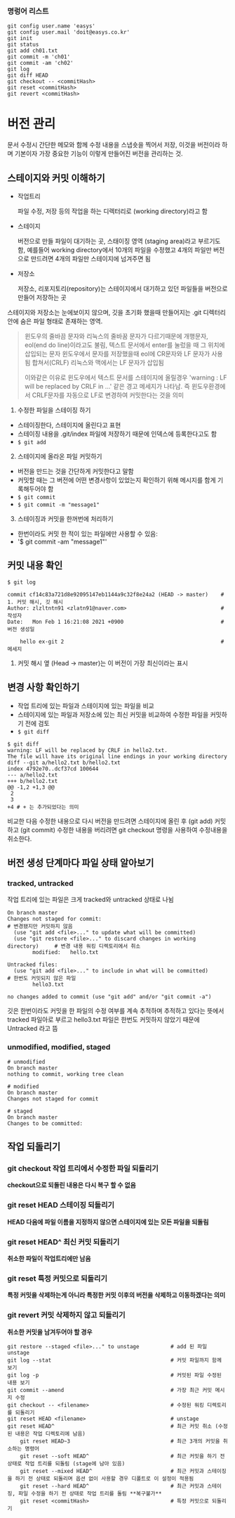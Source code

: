 ### 명렁어 리스트



```commandline
git config user.name 'easys'
git config user.mail 'doit@easys.co.kr'
git init
git status
git add ch01.txt
git commit -m 'ch01'
git commit -am 'ch02'
git log
git diff HEAD
git checkout -- <commitHash>
git reset <commitHash>
git revert <commitHash>
```


# 버전 관리

문서 수정시 간단한 메모와 함께 수정 내용을 스냅숏을 찍어서 저장, 이것을 버전이라 하며 기본이자 가장 중요한 기능이 이렇게 만들어진 버전을 관리하는 것.

## 스테이지와 커밋 이해하기

- 작업트리

  파일 수정, 저장 등의 작업을 하는 디렉터리로 (working directory)라고 함

- 스테이지

  버전으로 만들 파일이 대기하는 곳, 스태이징 영역 (staging area)라고 부르기도 함, 예를들어 working directory에서 10개의 파일을 수정했고 4개의 파일만 버전으로 만드려면 4개의 파일만
  스테이지에 넘겨주면 됨

- 저장소
  
  저장소, 리포지토리(repository)는 스테이지에서 대기하고 있던 파일들을 버전으로 만들어 저장하는 곳
  
스테이지와 저장소는 눈에보이지 않으며, 깃을 초기화 했을때 만들어지는 .git 디렉터리안에 숨은 파일 형태로
존재하는 영역. 

> 윈도우의 줄바끔 문자와 리눅스의 줄바꿈 문자가 다르기때문에
> 개행문자, eol(end do line)이라고도 불림, 텍스트 문서에서 enter를 눌렀을 때 그 위치에 삽입되는 문자
> 윈도우에서 문자를 저장했을때 eol에 CR문자와 LF 문자가 사용됨 합쳐서(CRLF) 
> 리눅스와 맥에서는 LF 문자가 삽입됨 
> 
> 이와같은 이유로 윈도우에서 텍스트 문서를 스테이지에 올릴경우 'warning : LF will be replaced by CRLF in ...'
> 같은 경고 메세지가 나타남. 즉 윈도우환경에서 CRLF문자를 자동으로 LF로 변경하여 커밋한다는 것을 의미


1. 수정한 파일을 스테이징 하기
 - 스테이징한다, 스테이지에 올린다고 표현
 - 스테이징 내용을 .git/index 파일에 저장하기 때문에 인덱스에 등록한다고도 함
 - `$ git add`
2. 스테이지에 올라온 파일 커밋하기
 - 버전을 만드는 것을 간단하게 커밋한다고 말함
 - 커밋할 때는 그 버전에 어떤 변경사항이 있었는지 확인하기 위해 메시지를 함게 기록해두어야 함
 - `$ git commit`
 - `$ git commit -m "message1"`
3. 스테이징과 커밋을 한꺼번에 처리하기
 - 한번이라도 커밋 한 적이 있는 파일에만 사용할 수 있음:
 - '$ git commit -am "message1"'

## 커밋 내용 확인
`$ git log`
```commandline
commit cf14c83a721d8e92095147eb1144a9c32f8e24a2 (HEAD -> master)    # 1. 커밋 해시, 깃 해시
Author: zlzltntn91 <zlatn91@naver.com>                              # 작성자
Date:   Mon Feb 1 16:21:08 2021 +0900                               # 버전 생성일

    hello ex-git 2                                                  # 메세지
```
1. 커밋 해시 옆 (Head -> master)는 이 버전이 가장 최신이라는 표시

## 변경 사항 확인하기
 - 작업 트리에 있는 파일과 스테이지에 있는 파일을 비교
 - 스테이지에 있는 파일과 저장소에 있는 최신 커밋을 비교하여 수정한 파일을 커밋하기 전에 검토
 - `$ git diff`
```commandline
$ git diff
warning: LF will be replaced by CRLF in hello2.txt.
The file will have its original line endings in your working directory
diff --git a/hello2.txt b/hello2.txt
index 4792e70..dcf37cd 100644
--- a/hello2.txt
+++ b/hello2.txt
@@ -1,2 +1,3 @@
 2
 3
+4 # + 는 추가되었다는 의미
```
 비교한 다음 수정한 내용으로 다시 버전을 만드려면 스테이지에 올린 후 (git add) 커밋하고 (git commit) 
 수정한 내용을 버리려면 git checkout 명령을 사용하여 수정내용을 취소한다.

## 버전 생성 단계마다 파일 상태 알아보기

### tracked, untracked
작업 트리에 있는 파일은 크게 tracked와 untracked 상태로 나뉨
```commandline
On branch master
Changes not staged for commit:                                              # 변경됐지만 커밋하지 않음
  (use "git add <file>..." to update what will be committed)                
  (use "git restore <file>..." to discard changes in working directory)     # 변경 내용 워킹 디렉토리에서 취소
        modified:   hello.txt

Untracked files:
  (use "git add <file>..." to include in what will be committed)            # 한번도 커밋되지 않은 파일
        hello3.txt

no changes added to commit (use "git add" and/or "git commit -a")
```

깃은 한번이라도 커밋을 한 파일의 수정 여부를 계속 추적하며 추적하고 있다는 뜻에서 tracked 파일아로 부르고
hello3.txt 파일은 한번도 커밋하지 않았기 때문에 Untracked 라고 뜸

### unmodified, modified, staged

```commandline
# unmodified
On branch master
nothing to commit, working tree clean

# modified
On branch master
Changes not staged for commit

# staged
On branch master
Changes to be committed:
```

## 작업 되돌리기

### git checkout 작업 트리에서 수정한 파일 되돌리기
**checkout으로 되돌린 내용은 다시 복구 할 수 없음**

### git reset HEAD <filename> 스테이징 되돌리기
**HEAD 다음에 파일 이름을 지정하지 않으면 스테이지에 있는 모든 파일을 되돌림**

### git reset HEAD^ 최신 커밋 되돌리기
**취소한 파일이 작업트리에만 남음**

### git reset <commitHash> 특정 커밋으로 되돌리기
**특정 커밋을 삭제하는게 아니라 특정한 커밋 이후의 버전을 삭제하고 이동하겠다는 의미**

### git revert 커밋 삭제하지 않고 되돌리기 
**취소한 커밋을 남겨두어야 할 경우**

```commandline
git restore --staged <file>..." to unstage          # add 된 파일 unstage
git log --stat                                      # 커밋 파일까지 함께 보기
git log -p                                          # 커밋된 파일 수정된 내용 보기
git commit --amend                                  # 가장 최근 커밋 메시지 수정
git checkout -- <filename>                          # 수정된 워킹 디렉토리를 되돌리기
git reset HEAD <filename>                           # unstage
git reset HEAD^                                     # 최근 커밋 취소 (수정된 내용은 작업 디렉토리에 남음)
    git reset HEAD~3                                # 최근 3개의 커밋을 취소하는 명령어
    git reset --soft HEAD^                          # 최근 커밋을 하기 전 상태로 작업 트리를 되돌림 (stage에 남아 있음)
    git reset --mixed HEAD^                         # 최근 커밋과 스테이징을 하기 전 상태로 되돌리며 옵션 없이 사용할 경우 디폴트로 이 설정이 적용됨
    git reset --hard HEAD^                          # 최근 커밋과 스테이징, 파일 수정을 하기 전 상태로 작업 트리를 돌림 **복구불가**
    git reset <commitHash>                          # 특정 커밋으로 되돌리기
```
